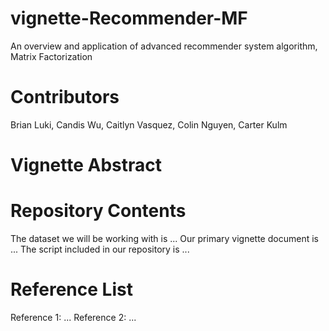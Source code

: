 # vignette-Recommender-MF
An overview and application of advanced recommender system algorithm, Matrix Factorization

# Contributors
Brian Luki, Candis Wu, Caitlyn Vasquez, Colin Nguyen, Carter Kulm

# Vignette Abstract


# Repository Contents
The dataset we will be working with is ...
Our primary vignette document is ... 
The script included in our repository is ...

# Reference List
Reference 1: ...
Reference 2: ...
